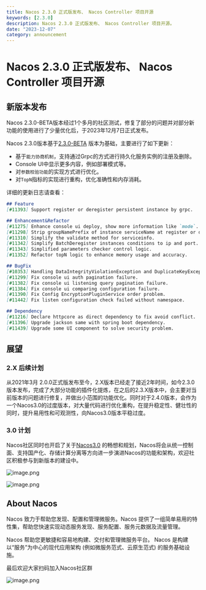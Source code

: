 ```yaml
---
title: Nacos 2.3.0 正式版发布、 Nacos Controller 项目开源
keywords: [2.3.0]
description: Nacos 2.3.0 正式版发布、 Nacos Controller 项目开源。
date: "2023-12-07"
category: announcement
---
```

# Nacos 2.3.0 正式版发布、 Nacos Controller 项目开源

## 新版本发布

Nacos 2.3.0-BETA版本经过1个多月的社区测试，修复了部分的问题并对部分新功能的使用进行了少量优化后，于2023年12月7日正式发布。

Nacos 2.3.0版本基于[2.3.0-BETA](./release-230-beta.md) 版本为基础，主要进行了如下更新：

- 基于`能力协商机制`，支持通过Grpc的方式进行持久化服务实例的注册及删除。
- Console UI中显示更多内容，例如部署模式等。
- 对`参数校验功能`的实现方式进行优化。
- 对`TopN`指标的实现进行重构，优化准确性和内存消耗。

详细的更新日志请查看：

```markdown
## Feature
[#11393] Support register or deregister persistent instance by grpc.

## Enhancement&Refactor
[#11275] Enhance console ui deploy, show more information like `mode`.
[#11298] Strip groupNamePrefix of instance serviceName at register or deregister.
[#11310] Simplify the validate method for serviceinfo.
[#11342] Simplify BatchDeregister instances conditions to ip and port.
[#11343] Simplified parameters checker control logic.
[#11352] Refactor topN logic to enhance memory usage and accuracy.

## BugFix
[#10353] Handling DataIntegrityViolationException and DuplicateKeyException together.
[#11299] Fix console ui auth pagination failure.
[#11382] Fix console ui listening query pagination failure.
[#11384] Fix console ui comparing configuration failure.
[#11390] Fix Config EncryptionPluginService order problem.
[#11442] Fix listen configuration check failed without namespace.

## Dependency
[#11216] Declare httpcore as direct dependency to fix avoid conflict.
[#11396] Upgrade jackson same with spring boot dependency.
[#11439] Upgrade some UI component to solve security problem.
```

## 展望
### 2.X 后续计划

从2021年3月 2.0.0正式版发布至今，2.X版本已经走了接近2年时间，如今2.3.0版本发布，完成了大部分功能的插件化提炼，在之后的2.3.X版本中，会主要对当前版本的问题进行修复，并做出小范围的功能优化。同时对于2.4.0版本，会作为一个Nacos3.0的过度版本，对大量代码进行优化重构，在提升稳定性、健壮性的同时，提升易用性和可观测性，向Nacos3.0版本平稳过度。

### 3.0 计划

Nacos社区同时也开启了关于[Nacos3.0](https://mp.weixin.qq.com/s/8UwwD_WxSJINP8Qr_1wogg) 的畅想和规划，Nacos将会从统一控制面、支持国产化、存储计算分离等方向进一步演进Nacos的功能和架构，欢迎社区积极参与到新版本的建设中。

![image.png](https://cdn.nlark.com/yuque/0/2023/png/1577777/1698198629123-af9f1216-f996-4ac2-81bf-436048823d21.png)

![image.png](https://cdn.nlark.com/yuque/0/2022/png/1577777/1660125280551-a2e881fe-d25e-4ebb-a28f-8e56683deef1.png#clientId=uf10cb19a-105c-4&crop=0&crop=0&crop=1&crop=1&from=url&id=Z9to1&margin=%5Bobject%20Object%5D&name=image.png&originHeight=794&originWidth=1650&originalType=binary&ratio=1&rotation=0&showTitle=false&size=185821&status=done&style=none&taskId=u63849e10-1dae-45cb-b559-04d106ebe86&title=#crop=0&crop=0&crop=1&crop=1&id=rUihF&originHeight=794&originWidth=1650&originalType=binary&ratio=1&rotation=0&showTitle=false&status=done&style=none&title=)

## About Nacos

Nacos 致力于帮助您发现、配置和管理微服务。Nacos 提供了一组简单易用的特性集，帮助您快速实现动态服务发现、服务配置、服务元数据及流量管理。

Nacos 帮助您更敏捷和容易地构建、交付和管理微服务平台。 Nacos 是构建以“服务”为中心的现代应用架构 (例如微服务范式、云原生范式) 的服务基础设施。

最后欢迎大家扫码加入Nacos社区群

![image.png](https://cdn.nlark.com/yuque/0/2023/png/1577777/1679276899363-83081d59-67c6-4501-9cf8-0d84ba7c6d7e.png#averageHue=%23c1c2c2&clientId=u9dfeac18-3281-4&from=paste&height=551&id=ubcf45e51&name=image.png&originHeight=1102&originWidth=854&originalType=binary&ratio=2&rotation=0&showTitle=false&size=155261&status=done&style=none&taskId=ud6bea1fe-b003-441b-a810-84435d2aeff&title=&width=427)

